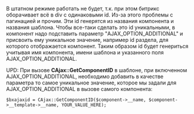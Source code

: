 В штатном режиме работать не будет, т.к. при этом битрикс оборачивает всё в div с одинаковыми id. Из-за этого проблемы с пагинацией и прочим. Эти id генерятся из названия компонента и названия шаблона. Чтобы все-таки сделать это id уникальными, в компонент надо подставить параметр "AJAX_OPTION_ADDITIONAL" и присвоить ему уникальное значение, например id раздела, для которого отображается компонент. Таким образом id будет генериться учитывая имя компонента, имени шаблона и указанного поля AJAX_OPTION_ADDITIONAL.


UPD: При вызове **CAjax::GetComponentID** в шаблоне, при включенном AJAX_OPTION_ADDITIONAL, необходимо добавить в качестве параметра то самое уникальное значение, которое мы задали для AJAX_OPTION_ADDITIONAL в вызове самого компонента:

`$bxajaxid = CAjax::GetComponentID($component->__name, $component->__template->__name, YOUR_VALUE_HERE);`